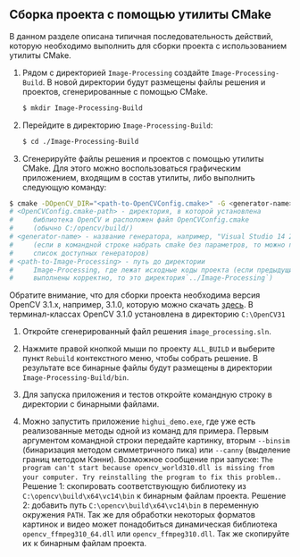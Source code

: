 ## Сборка проекта с помощью утилиты CMake

В данном разделе описана типичная последовательность действий, которую необходимо выполнить для сборки проекта с использованием утилиты CMake.

  1. Рядом с директорией `Image-Processing` создайте
     `Image-Processing-Build`. В новой директории будут размещены файлы
     решения и проектов, сгенерированные с помощью CMake.

     ```bash
     $ mkdir Image-Processing-Build
     ```

  1. Перейдите в директорию `Image-Processing-Build`:

     ```bash
     $ cd ./Image-Processing-Build
     ```

  1. Сгенерируйте файлы решения и проектов с помощью утилиты CMake. Для этого
     можно воспользоваться графическим приложением, входящим в состав
     утилиты, либо выполнить следующую команду:

  ```bash
  $ cmake -DOpenCV_DIR="<path-to-OpenCVConfig.cmake>" -G <generator-name> <path-to-Image-Processing>
  # <OpenCVConfig.cmake-path> - директория, в которой установлена
  #     библиотека OpenCV и расположен файл OpenCVConfig.cmake
  #     (обычно C:/opencv/build/)
  # <generator-name> - название генератора, например, "Visual Studio 14 2015 Win64"
  #     (если в командной строке набрать cmake без параметров, то можно просмотреть
  #     список доступных генераторов)
  # <path-to-Image-Processing> - путь до директории
  #     Image-Processing, где лежат исходные коды проекта (если предыдущие действия
  #     выполнены корректно, то это директория`../Image-Processing`)
  ```
  Обратите внимание, что для сборки проекта необходима версия OpenCV 3.1.x,
  например, 3.1.0, которую можно скачать [здесь](http://opencv.org/downloads.html).
  В терминал-классах OpenCV 3.1.0 установлена в директорию `C:\OpenCV31`

  1. Откройте сгенерированный файл решения `image_processing.sln`. 
  
  1. Нажмите правой кнопкой мыши по проекту `ALL_BUILD` и выберите пункт
     `Rebuild` контекстного меню, чтобы собрать решение. В результате все
     бинарные файлы будут размещены в директории
     `Image-Processing-Build/bin`.
     
  1. Для запуска приложения и тестов откройте командную строку в директории с бинарными файлами.
  
  1. Можно запустить приложение `highui_demo.exe`, где уже есть реализованные методы одной из команд для примера. 
     Первым аргументом командной строки передайте картинку, вторым `--binsim` (бинаризация методом симметричного пика) 
     или `--canny` (выделение границ методом Кэнни). Возможное сообщение
     при запуске: `The program can't start because opencv_world310.dll is missing from your computer. Try reinstalling
     the program to fix this problem.`. 
     Решение 1: скопировать соответствующую библиотеку из `C:\opencv\build\x64\vc14\bin`
     к бинарным файлам проекта. Решение 2: добавить путь `C:\opencv\build\x64\vc14\bin`
     в переменную окружения `PATH`. Так же для обработки некоторых форматов картинок и видео может понадобиться 
     динамическая библиотека `opencv_ffmpeg310_64.dll` или `opencv_ffmpeg310.dll`. Так же скопируйте их к бинарным файлам проекта.
